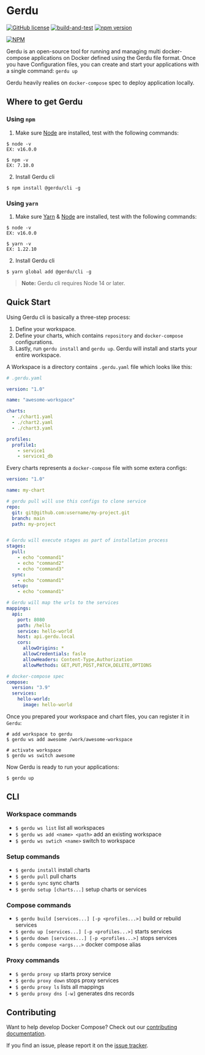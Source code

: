 Gerdu
========

[![GitHub license](https://img.shields.io/badge/license-MIT-blue.svg)](https://github.com/gerdu-tool/cli/blob/main/LICENSE)
[![build-and-test](https://github.com/gerdu-tool/cli/actions/workflows/build-and-test.yml/badge.svg)](https://github.com/gerdu-tool/cli/actions/workflows/build-and-test.yml)
[![npm version](https://badge.fury.io/js/@gerdu%2Fcli.svg)](https://badge.fury.io/js/@gerdu%2Fcli)

[![NPM](https://nodei.co/npm/@gerdu/cli.png?mini=true)](https://npmjs.org/package/@gerdu/cli)

Gerdu is an open-source tool for running and managing multi docker-compose applications on Docker defined using the Gerdu file format. Once you have Configuration files, you can create and start your applications with a single command: `gerdu up`

Gerdu heavily realies on `docker-compose` spec to deploy application locally. 

Where to get Gerdu
----------------------------
### Using `npm`

1. Make sure [Node](https://nodejs.org/en/download/package-manager/) are installed, test with the following commands:

```console
$ node -v
EX: v16.0.0

$ npm -v
EX: 7.10.0
```

2. Install Gerdu cli
```console
$ npm install @gerdu/cli -g
```

### Using `yarn`

1. Make sure [Yarn](https://classic.yarnpkg.com/en/docs/cli/install/) & [Node](https://nodejs.org/en/download/package-manager/) are installed, test with the following commands:

```console
$ node -v
EX: v16.0.0

$ yarn -v
EX: 1.22.10
```

2. Install Gerdu cli
```console
$ yarn global add @gerdu/cli -g
```

> **Note:** Gerdu cli requires Node 14 or later.

Quick Start
-----------

Using Gerdu cli is basically a three-step process:
1. Define your workspace.
2. Define your charts, which contains `repository` and `docker-compose` configurations.
3. Lastly, run `gerdu install` and `gerdu up`. Gerdu will install and starts your entire workspace. 

A Workspace is a directory contains `.gerdu.yaml` file which looks like this:

```yaml
# .gerdu.yaml

version: "1.0"

name: "awesome-workspace"

charts:
  - ./chart1.yaml
  - ./chart2.yaml
  - ./chart3.yaml

profiles:
  profile1:
    - service1
    - service1_db
```

Every charts represents a `docker-compose` file with some extera configs:
```yaml
version: "1.0"

name: my-chart

# gerdu pull will use this configs to clone service
repo:
  git: git@github.com:username/my-project.git
  branch: main
  path: my-project


# Gerdu will execute stages as part of installation process
stages:
  pull:
    - echo "command1"
    - echo "command2"
    - echo "command3"
  sync:
    - echo "command1"
  setup:
    - echo "command1"

# Gerdu will map the urls to the services
mappings:
  api:
    port: 8080
    path: /hello
    service: hello-world
    host: api.gerdu.local
    cors:
      allowOrigins: *
      allowCredentials: fasle
      allowHeaders: Content-Type,Authorization
      allowMethods: GET,PUT,POST,PATCH,DELETE,OPTIONS

# docker-compose spec
compose:
  version: "3.9"
  services:
    hello-world:
      image: hello-world
```

Once you prepared your workspace and chart files, you can register it in `Gerdu`:
```console
# add workspace to gerdu
$ gerdu ws add awesome /work/awesome-workspace

# activate workspace
$ gerdu ws switch awesome
```

Now Gerdu is ready to run your applications:
```console
$ gerdu up
```

CLI
-----------

### Workspace commands

- `$ gerdu ws list` list all workspaces
- `$ gerdu ws add <name> <path>` add an existing workspace
- `$ gerdu ws swtich <name>` switch to workspace

### Setup commands
- `$ gerdu install` install charts
- `$ gerdu pull` pull charts
- `$ gerdu sync` sync charts
- `$ gerdu setup [charts...]` setup charts or services

### Compose commands
- `$ gerdu build [services...] [-p <profiles...>]` build or rebuild services
- `$ gerdu up [services...] [-p <profiles...>]` starts services
- `$ gerdu down [services...] [-p <profiles...>]` stops services
- `$ gerdu compose <args...>` docker compose alias

### Proxy commands
- `$ gerdu proxy up` starts proxy service
- `$ gerdu proxy down` stops proxy services
- `$ gerdu proxy ls` lists all mappings
- `$ gerdu proxy dns [-w]` generates dns records

Contributing
------------

Want to help develop Docker Compose? Check out our
[contributing documentation](https://github.com/gerdu-tool/cli/blob/main/CONTRIBUTING.md).

If you find an issue, please report it on the
[issue tracker](https://github.com/gerdu-tool/cli/issues/new/choose).